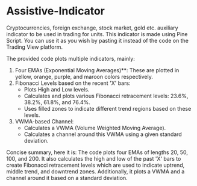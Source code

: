 # Assistive-Indicator
Cryptocurrencies, foreign exchange, stock market, gold etc. auxiliary indicator to be used in trading for units. This indicator is made using Pine Script. You can use it as you wish by pasting it instead of the code on the Trading View platform.

The provided code plots multiple indicators, mainly:

1. Four EMAs (Exponential Moving Averages)**: These are plotted in yellow, orange, purple, and maroon colors respectively.
2. Fibonacci Levels based on the recent 'X' bars:
   - Plots High and Low levels.
   - Calculates and plots various Fibonacci retracement levels: 23.6%, 38.2%, 61.8%, and 76.4%.
   - Uses filled zones to indicate different trend regions based on these levels.
3. VWMA-based Channel:
   - Calculates a VWMA (Volume Weighted Moving Average).
   - Calculates a channel around this VWMA using a given standard deviation.

Concise summary, here it is:
The code plots four EMAs of lengths 20, 50, 100, and 200. It also calculates the high and low of the past 'X' bars to create Fibonacci retracement levels which are used to indicate uptrend, middle trend, and downtrend zones. Additionally, it plots a VWMA and a channel around it based on a standard deviation.
